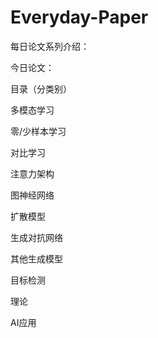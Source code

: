 # Everyday-Paper

每日论文系列介绍：

今日论文：

目录（分类别）

多模态学习

零/少样本学习

对比学习

注意力架构

图神经网络

扩散模型

生成对抗网络

其他生成模型



目标检测

理论

AI应用